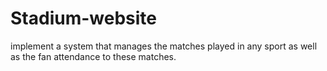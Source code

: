 # Stadium-website
implement a system that manages the matches played in any sport as well as the fan attendance to these matches.
